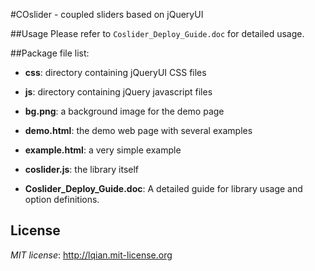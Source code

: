 #COslider - coupled sliders based on jQueryUI

##Usage
Please refer to `Coslider_Deploy_Guide.doc` for detailed usage.

##Package file list:
- **css**: directory containing jQueryUI CSS files
- **js**: directory containing jQuery javascript files
- **bg.png**: a background image for the demo page
- **demo.html**: the demo web page with several examples
- **example.html**: a very simple example

- **coslider.js**: the library itself
- **Coslider_Deploy_Guide.doc**: A detailed guide for library usage and option definitions.

## License
*MIT license*: <http://lqian.mit-license.org>